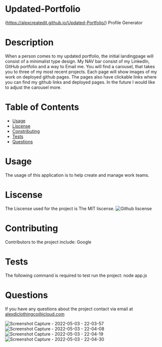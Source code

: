   # Updated-Portfolio

  (https://alexcreatedit.github.io/Updated-Portfolio/) Profile Generator

 # Description 
  When a person comes to my updated portfolio, the initial landingpage will consist of a minimalist type design. 
  My NAV bar consist of my LinkedIn, GitHub portfolio and a way to Email me.
  You will find a carousel, that takes you to three of my most recent projects. 
  Each page will show images of my work on deployed github pages. 
  The pages also have clickable links where you can find my github links and deployed pages.
  In the future I would like to adjust the carousel more. 
  # Table of Contents
  * [Usage](#usage)
  * [Liscense](#liscense)
  * [Constributing](#contributing)
  * [Tests](#tests)
  * [Questions](#questions)
  # Usage
  The usage of this application is to help create and manage work teams.
  # Liscense
  The Liscense used for the project is The MIT liscense.
  ![Github liscense](http://img.shields.io/badge/liscense-MIT-blue-svg)
  # Contributing
  Contributors to the project include: Google
  # Tests
  The following command is required to test run the project: node app.js
  # Questions
  If you have any questions about the project contact via email at alexdiclothingco@icloud.com


![Screenshot Capture - 2022-05-03 - 22-03-57](https://user-images.githubusercontent.com/71272015/166621923-237ea587-f2c5-4e66-b603-b66b8de88485.png)
![Screenshot Capture - 2022-05-03 - 22-04-08](https://user-images.githubusercontent.com/71272015/166621922-c48b51ff-b94f-4442-b83e-a746cd4c2c6e.png)
![Screenshot Capture - 2022-05-03 - 22-04-19](https://user-images.githubusercontent.com/71272015/166621918-3982cd89-19b0-4b4a-819f-dc17c7e24577.png)
![Screenshot Capture - 2022-05-03 - 22-04-30](https://user-images.githubusercontent.com/71272015/166621913-a4927781-6234-4b11-851b-4a02266cd4f2.png)



